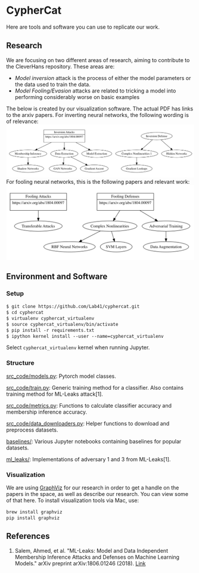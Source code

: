 # CypherCat

Here are tools and software you can use to replicate our work.

## Research

We are focusing on two different areas of research, aiming to contribute to the CleverHans repository. These areas are:
- *Model inversion* attack is the process of either the model parameters or the data used to train the data.
- *Model Fooling/Evasion* attacks are related to tricking a model into performing considerably worse on basic examples

The below is created by our visualization software. The actual PDF has links to the arxiv papers. For inverting neural networks, the following wording is of relevance:
[![Model Inversion](Visualizations/Example-Invert.png)](Visualizations/inversion_defense.gv.pdf)
For fooling neural networks, this is the following papers and relevant work:
[![Model Fooling](Visualizations/Example-Fooling.png)](Visualizations/inversion_attack.gv.pdf)

## Environment and Software

### Setup 
```console
$ git clone https://github.com/Lab41/cyphercat.git
$ cd cyphercat
$ virtualenv cyphercat_virtualenv
$ source cyphercat_virtualenv/bin/activate
$ pip install -r requirements.txt
$ ipython kernel install --user --name=cyphercat_virtualenv
```
Select `cyphercat_virtualenv` kernel when running Jupyter.  

### Structure
[src_code/models.py](src_code/models.py): Pytorch model classes.    

[src_code/train.py](src_code/train.py): Generic training method for a classifier. Also contains training method for ML-Leaks attack[1].   

[src_code/metrics.py](src_code/metrics.py): Functions to calculate classifier accuracy and membership inference accuracy.   

[src_code/data_downloaders.py](src_code/data_downloaders.py): Helper functions to download and preprocess datasets.   

[baselines/](baselines/): Various Jupyter notebooks containing baselines for popular datasets.   

[ml_leaks/](ml_leaks/): Implementations of adversary 1 and 3 from ML-Leaks[1]. 

### Visualization

We are using [GraphViz](https://www.graphviz.org/) for our research in order to get a handle on the papers in the space, as well as describe our research. You can view some of that here. To install visualization tools via Mac, use:

```
brew install graphviz
pip install graphviz
```

## References 
1. Salem, Ahmed, et al. "ML-Leaks: Model and Data Independent Membership Inference Attacks and Defenses on Machine Learning Models." arXiv preprint arXiv:1806.01246 (2018). [Link](https://arxiv.org/abs/1806.01246)  

